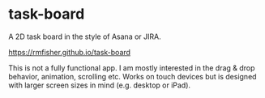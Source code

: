 # task-board

A 2D task board in the style of Asana or JIRA.

https://rmfisher.github.io/task-board

This is not a fully functional app. I am mostly interested in the drag & drop behavior, animation, scrolling etc. Works on touch devices but is designed with larger screen sizes in mind (e.g. desktop or iPad).
